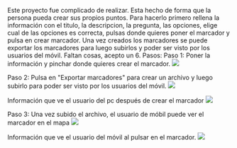 Este proyecto fue complicado de realizar.
Esta hecho de forma que la persona pueda crear sus propios puntos.
Para hacerlo primero rellena la información con el titulo, la descripcion, la pregunta, las opciones,
elige cual de las opciones es correcta, pulsas donde quieres poner el marcador y pulsa en crear marcador.
Una vez creados los marcadores se puede exportar los marcadores para luego subirlos y poder ser visto por los usuarios del móvil.
Faltan cosas, acepto un 6.
Pasos:
Paso 1: Poner la información y pinchar donde quieres crear el marcador.
<img src="https://josehs2002.github.io/PROYECTOLM/M1.png">

Paso 2: Pulsa en "Exportar marcadores" para crear un archivo y luego subirlo para poder ser visto por los usuarios del móvil.
<img src="https://josehs2002.github.io/PROYECTOLM/M2.png">

Información que ve el usuario del pc después de crear el marcador
<img src="https://josehs2002.github.io/PROYECTOLM/M3.png">

Paso 3: Una vez subido el archivo, el usuario de móbil puede ver el marcador en el mapa
<img src="https://josehs2002.github.io/PROYECTOLM/M4.png">

Información que ve el usuario del móvil al pulsar en el marcador.
<img src="https://josehs2002.github.io/PROYECTOLM/M5.png">
